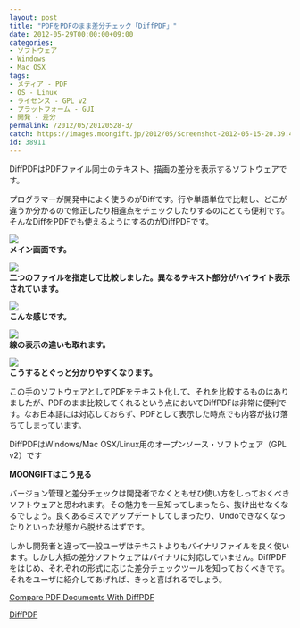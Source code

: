 ```yaml
---
layout: post
title: "PDFをPDFのまま差分チェック「DiffPDF」"
date: 2012-05-29T00:00:00+09:00
categories:
- ソフトウェア
- Windows
- Mac OSX
tags: 
- メディア - PDF
- OS - Linux
- ライセンス - GPL v2
- プラットフォーム - GUI
- 開発 - 差分
permalink: /2012/05/20120528-3/
catch: https://images.moongift.jp/2012/05/Screenshot-2012-05-15-20.39.44_thumb.png
id: 38911
---
```

DiffPDFはPDFファイル同士のテキスト、描画の差分を表示するソフトウェアです。

  

プログラマーが開発中によく使うのがDiffです。行や単語単位で比較し、どこが違うか分かるので修正したり相違点をチェックしたりするのにとても便利です。そんなDiffをPDFでも使えるようにするのがDiffPDFです。

  

[![](https://images.moongift.jp/2012/05/Screenshot-2012-05-15-20.35.37_thumb.png)](https://images.moongift.jp/2012/05/Screenshot-2012-05-15-20.35.37.png)  
**メイン画面です。**

  

[![](https://images.moongift.jp/2012/05/Screenshot-2012-05-15-20.39.23_thumb.png)](https://images.moongift.jp/2012/05/Screenshot-2012-05-15-20.39.23.png)  
**二つのファイルを指定して比較しました。異なるテキスト部分がハイライト表示されています。**

  

[![](https://images.moongift.jp/2012/05/Screenshot-2012-05-15-20.39.44_thumb.png)](https://images.moongift.jp/2012/05/Screenshot-2012-05-15-20.39.44.png)  
**こんな感じです。**

  

[![](https://images.moongift.jp/2012/05/Screenshot-2012-05-15-20.40.04_thumb.png)](https://images.moongift.jp/2012/05/Screenshot-2012-05-15-20.40.04.png)  
**線の表示の違いも取れます。**

  

[![](https://images.moongift.jp/2012/05/Screenshot-2012-05-15-20.40.16_thumb.png)](https://images.moongift.jp/2012/05/Screenshot-2012-05-15-20.40.16.png)  
**こうするとぐっと分かりやすくなります。**

  

この手のソフトウェアとしてPDFをテキスト化して、それを比較するものはありましたが、PDFのまま比較してくれるという点においてDiffPDFは非常に便利です。なお日本語には対応しておらず、PDFとして表示した時点でも内容が抜け落ちてしまっています。

  

DiffPDFはWindows/Mac OSX/Linux用のオープンソース・ソフトウェア（GPL v2）です

  
  
  

**MOONGIFTはこう見る**

  

バージョン管理と差分チェックは開発者でなくともぜひ使い方をしっておくべきソフトウェアと思われます。その魅力を一旦知ってしまったら、抜け出せなくなるでしょう。良くあるミスでアップデートしてしまったり、Undoできなくなったりといった状態から脱せるはずです。

  

しかし開発者と違って一般ユーザはテキストよりもバイナリファイルを良く使います。しかし大抵の差分ソフトウェアはバイナリに対応していません。DiffPDFをはじめ、それぞれの形式に応じた差分チェックツールを知っておくべきです。それをユーザに紹介してあげれば、きっと喜ばれるでしょう。

  

[Compare PDF Documents With DiffPDF](http://www.ghacks.net/2012/05/14/compare-pdf-documents-with-diffpdf/)

  

[DiffPDF](http://www.qtrac.eu/diffpdf.html)

